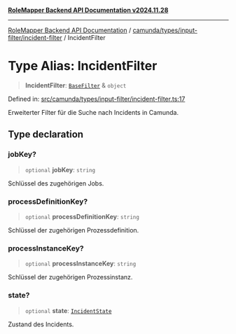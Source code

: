 [**RoleMapper Backend API Documentation v2024.11.28**](../../../../../README.md)

***

[RoleMapper Backend API Documentation](../../../../../modules.md) / [camunda/types/input-filter/incident-filter](../README.md) / IncidentFilter

# Type Alias: IncidentFilter

> **IncidentFilter**: [`BaseFilter`](../../base-filter/type-aliases/BaseFilter.md) & `object`

Defined in: [src/camunda/types/input-filter/incident-filter.ts:17](https://github.com/FlowCraft-AG/RoleMapper/blob/c9acdd00838c66d920e7b437b70c88dfa20c9c4e/backend/src/camunda/types/input-filter/incident-filter.ts#L17)

Erweiterter Filter für die Suche nach Incidents in Camunda.

## Type declaration

### jobKey?

> `optional` **jobKey**: `string`

Schlüssel des zugehörigen Jobs.

### processDefinitionKey?

> `optional` **processDefinitionKey**: `string`

Schlüssel der zugehörigen Prozessdefinition.

### processInstanceKey?

> `optional` **processInstanceKey**: `string`

Schlüssel der zugehörigen Prozessinstanz.

### state?

> `optional` **state**: [`IncidentState`](IncidentState.md)

Zustand des Incidents.
